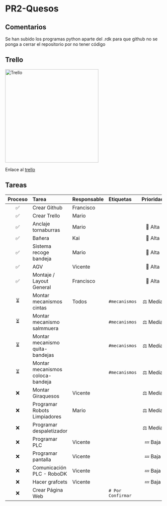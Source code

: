 # PR2-Quesos  
## Comentarios
Se han subido los programas python aparte del .rdk para que github no se ponga a cerrar el repositorio por no tener código

## Trello
<img src="https://github.com/FranciscoNortesN/PR2-Quesos/blob/c71a6012343c211dd6c1d0e78572efb867f31242/im%C3%A1genes/imagen_2024-11-29_180350323.png" alt="Trello" width="300"/>  

Enlace al [trello](https://trello.com/invite/b/6749d3d5c32a6eb9e5fb8631/ATTI2e040ac37c2c702121b695701ffa3c08C11DA7CE/proyecto-ii)  

## Tareas  
<!--  Esto es un comentario, no se verá en la "preview" --> 
<!--Si es posible, editad el proceso que esteis realizando para que así se vea -->
|Proceso|Tarea|Responsable|Etiquetas|Prioridad|Fecha límite|
|:-----:|:----|:----------|:--------|:-------:|:-----------|
| ✅ |Crear Github|Francisco||||
| ✅ |Crear Trello|Mario||||
| ✅ |Anclaje tornaburras|Mario||🚨 Alta|03/12/2024|
| ✅ |Bañera|Kai||🚨 Alta|03/12/2024|
| ✅ |Sistema recoge bandeja|Mario||🚨 Alta|03/12/2024|
| ✅ |AGV|Vicente||🚨 Alta|03/12/2024|
| ✅ |Montaje / Layout General|Francisco||🚨 Alta|03/12/2024|
| ⏳ |Montar mecanismos cintas|Todos|`#mecanismos`|⚖️ Media||
| ⏳ |Montar mecanismo salmmuera||`#mecanismos`|⚖️ Media||
| ⏳ |Montar mecanismo quita-bandejas||`#mecanismos`|⚖️ Media||
| ⏳ |Montar mecanismos coloca-bandeja||`#mecanismos`|⚖️ Media||
| ❌ |Montar Giraquesos|Vicente||⚖️ Media||
| ❌ |Programar Robots Limpiadores|Mario||⚖️ Media||
| ❌ |Programar despaletizador|||⚖️ Media||
| ❌ |Programar PLC|Vicente||💤 Baja||
| ❌ |Programar pantalla|Vicente||💤 Baja||
| ❌ |Comunicación PLC - RoboDK|Vicente||💤 Baja|
| ❌ |Hacer grafcets|Vicente||💤 Baja||
| ❌ |Crear Página Web||`# Por Confirmar`||
